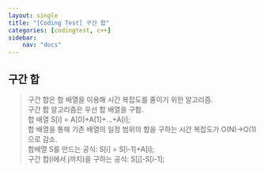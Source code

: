 ```yaml
---
layout: single
title: "[Coding Test] 구간 합"
categories: [codingtest, c++]
sidebar:
    nav: "docs"
---
```


## 구간 합
> 구간 합은 합 배열을 이용해 시간 복잡도를 줄이기 위한 알고리즘. <br/>
> 구간 합 알고리즘은 우선 합 배열을 구함. <br/>
> 합 배열 S[i] = A[0]+A[1]+...+A[i]; <br/>
> 합 배열을 통해 기존 배열의 일정 범위의 합을 구하는 시간 복잡도가 O(N)->O(1)으로 감소. <br/>
> 합배열 S를 만드는 공식: S[i] = S[i-1]+A[i]; <br/>
> 구간 합(i에서 j까지)을 구하는 공식: S[j]-S[i-1]; <br/>